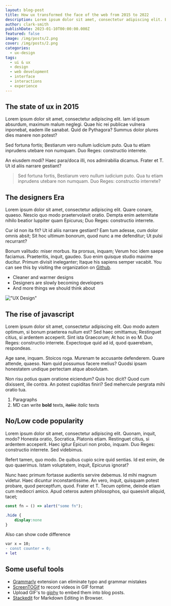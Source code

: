 ```yaml
---
layout: blog-post
title: How ux transformed the face of the web from 2015 to 2022
description: Lorem ipsum dolor sit amet, consectetur adipiscing elit. Et nemo nimium beatus est; Idemne, quod iucunde? Duo Reges constructio interrete. At iamdecimum annum in spelunca iacet.
author: clark-smith
publishDate: 2023-01-10T00:00:00.000Z
featured: false
image: /img/posts/2.png
cover: /img/posts/2.png
categories:
  - ux-design
tags:
  - ui & ux
  - design
  - web development
  - interface
  - interactions
  - experience
---
```


## The state of ux in 2015
Lorem ipsum dolor sit amet, consectetur adipiscing elit. Iam id ipsum absurdum, maximum malum neglegi. Quae hic rei publicae vulnera inponebat, eadem ille sanabat. Quid de Pythagora? Summus dolor plures dies manere non potest?

Sed fortuna fortis; Bestiarum vero nullum iudicium puto. Qua tu etiam inprudens utebare non numquam. Duo Reges: constructio interrete.

An eiusdem modi? Haec para/doca illi, nos admirabilia dicamus. Frater et T. Ut id aliis narrare gestiant?

> Sed fortuna fortis, Bestiarum vero nullum iudicium puto. Qua tu etiam inprudens utebare non numquam. Duo Reges: constructio interrete?

## The designers Era
Lorem ipsum dolor sit amet, consectetur adipiscing elit. Quare conare, quaeso. Nescio quo modo praetervolavit oratio. Dempta enim aeternitate nihilo beatior Iuppiter quam Epicurus; Duo Reges: constructio interrete.

Cur id non ita fit? Ut id aliis narrare gestiant? Eam tum adesse, cum dolor omnis absit; Sit hoc ultimum bonorum, quod nunc a me defenditur; Ut pulsi recurrant?

Bonum valitudo: miser morbus. Ita prorsus, inquam; Verum hoc idem saepe faciamus. Praeteritis, inquit, gaudeo. Suo enim quisque studio maxime ducitur. Primum divisit ineleganter; Itaque his sapiens semper vacabit. You can see this by visiting the organization on [Github](https://github.com/cssninjaStudio "all repos").

* Cleaner and warmer designs
* Designers are slowly becoming developers
* And more things we should think about

!["UX Design"](https://cdn.dribbble.com/userupload/4213492/file/original-71ebcdc8cbf383f09319bec3d0bd10c6.png?compress=1&resize=1200x674)

## The rise of javascript
Lorem ipsum dolor sit amet, consectetur adipiscing elit. Quo modo autem optimum, si bonum praeterea nullum est? Sed haec omittamus; Restinguet citius, si ardentem acceperit. Sint ista Graecorum; At hoc in eo M. Duo Reges: constructio interrete. Expectoque quid ad id, quod quaerebam, respondeas.

Age sane, inquam. Stoicos roga. Murenam te accusante defenderem. Quare attende, quaeso. Nam quid possumus facere melius? Quodsi ipsam honestatem undique pertectam atque absolutam.

Non risu potius quam oratione eiciendum? Quis hoc dicit? Quod cum dixissent, ille contra. An potest cupiditas finiri? Sed mehercule pergrata mihi oratio tua.

1. Paragraphs 
2. MD can write **bold** texts, ~~italiic~~ *italic*  texts

## No/Low code popularity
Lorem ipsum dolor sit amet, consectetur adipiscing elit. Quonam, inquit, modo? Honesta oratio, Socratica, Platonis etiam. Restinguet citius, si ardentem acceperit. Haec igitur Epicuri non probo, inquam. Duo Reges: constructio interrete. Sed videbimus.

Refert tamen, quo modo. De quibus cupio scire quid sentias. Id est enim, de quo quaerimus. Istam voluptatem, inquit, Epicurus ignorat?

Nunc haec primum fortasse audientis servire debemus. Id mihi magnum videtur. Haec dicuntur inconstantissime. An vero, inquit, quisquam potest probare, quod perceptfum, quod. Frater et T. Tecum optime, deinde etiam cum mediocri amico. Apud ceteros autem philosophos, qui quaesivit aliquid, tacet;


```js
const fn = () => alert("some fn");
```




```css
.hide {
    display:none
}
```


Also can show code difference


```diff
var x = 10;
- const counter = 0;
+ let 
```


## Some useful tools

 * [Grammarly](https://marketplace.visualstudio.com/items?itemName=znck.grammarly) extension can eliminate typo and grammar mistakes
 * [ScreenTOGif](https://www.screentogif.com/) to record videos in GIF format
 * Upload GIF's to [giphy](https://giphy.com/) to embed them into blog posts.
 * [Stackedit](https://stackedit.io/) for Markdown Editing in Browser.